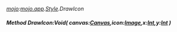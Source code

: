 _[mojo](../../modules/mojo/mojo-module.md):[mojo.app](../../modules/mojo/mojo-app.md).[Style](../../modules/mojo/mojo-app-style.md).DrawIcon_
##### Method DrawIcon:Void( canvas:[Canvas](../../modules/mojo/mojo-graphics-canvas.md),icon:[Image](../../modules/mojo/mojo-graphics-image.md),x:[Int](../../modules/wonkey/wonkey-types-int.md),y:[Int](../../modules/wonkey/wonkey-types-int.md) )
